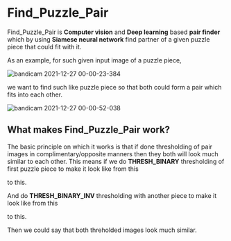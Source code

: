 # Find_Puzzle_Pair

Find_Puzzle_Pair is **Computer vision** and **Deep learning** based **pair finder** which by using **Siamese neural network** find partner of a given puzzle piece that could fit with it.

As an example, for such given input image of a puzzle piece,

![bandicam 2021-12-27 00-00-23-384](https://user-images.githubusercontent.com/71775151/147417044-3feab6bb-ced2-4a90-87f8-438d4aed337e.jpg)

we want to find such like puzzle piece so that both could form a pair which fits into each other.

![bandicam 2021-12-27 00-00-52-038](https://user-images.githubusercontent.com/71775151/147417046-867b3c23-53f3-4b90-93c8-1e1ceb8ba6de.jpg)

## What makes Find_Puzzle_Pair work?
The basic principle on which it works is that if done thresholding of pair images in complimentary/opposite manners then they both will look much similar to each other. This means if we do **THRESH_BINARY** thresholding of first puzzle piece to make it look like from this 

to this.

And do **THRESH_BINARY_INV** thresholding with another piece to make it look like from this

to this.

Then we could say that both threholded images look much similar.

